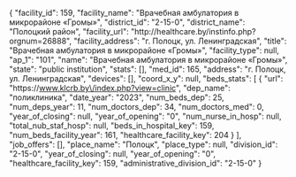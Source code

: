 {
    "facility_id": 159,
    "facility_name": "Врачебная амбулатория в микрорайоне «Громы»",
    "district_id": "2-15-0",
    "district_name": "Полоцкий район",
    "facility_url": "http:\/\/healthcare.by\/instinfo.php?orgnum=26888",
    "facility_address": "г. Полоцк, ул. Ленинградская",
    "title": "Врачебная амбулатория в микрорайоне «Громы»",
    "facility_type": null,
    "ap_1": "101",
    "name": "Врачебная амбулатория в микрорайоне «Громы»",
    "state": "public institution",
    "stats": [],
    "med_id": 165,
    "address": "г. Полоцк, ул. Ленинградская",
    "devices": [],
    "coord_x_y": null,
    "beds_stats": [
        {
            "url": "https:\/\/www.klcrb.by\/index.php?view=clinic",
            "dep_name": "поликлиника",
            "date_year": "2023",
            "num_beds_dep": 25,
            "num_deps_year": 11,
            "num_doctors_dep": 34,
            "num_doctors_med": 0,
            "year_of_closing": null,
            "year_of_opening": "0",
            "num_nurse_in_hosp": null,
            "total_nub_staf_hosp": null,
            "beds_in_hospital_key": 159,
            "num_beds_facility_year": 161,
            "healthcare_facility_key": 204
        }
    ],
    "job_offers": [],
    "place_name": "Полоцк",
    "place_type": null,
    "division_id": "2-15-0",
    "year_of_closing": null,
    "year_of_opening": "0",
    "healthcare_facility_key": 159,
    "administrative_division_id": "2-15-0"
}